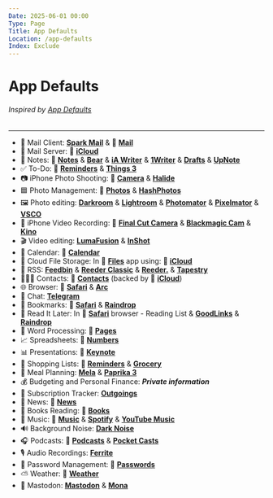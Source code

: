 ```yaml
---
Date: 2025-06-01 00:00
Type: Page
Title: App Defaults
Location: /app-defaults
Index: Exclude
---
```


# App Defaults

###### Inspired by [App Defaults](https://defaults.rknight.me)

---

- 📨 Mail Client: [**Spark Mail**](https://apps.apple.com/app/id997102246) &  [**Mail**](https://apps.apple.com/app/id1108187098)
- 📮 Mail Server:  [**iCloud**](https://www.icloud.com/)
- 📝 Notes:  [**Notes**](https://apps.apple.com/app/id1110145109) & [**Bear**](https://apps.apple.com/app/id1016366447) & [**iA Writer**](https://apps.apple.com/app/id775737172) & [**‎1Writer**](https://apps.apple.com/app/id680469088) & [**Drafts**](https://apps.apple.com/app/id1236254471) & [**UpNote**](https://apps.apple.com/app/id1389634515)
- ✅ To-Do:  [**Reminders**](https://apps.apple.com/app/id1108187841) & [**Things 3**](https://apps.apple.com/app/id904237743)
- 📷 iPhone Photo Shooting:  [**Camera**](https://apps.apple.com/app/id1584216193) & [**Halide**](https://apps.apple.com/app/id885697368)
- 🟦 Photo Management:  [**‎Photos**](https://apps.apple.com/app/id1584215428) & [**HashPhotos**](https://apps.apple.com/app/id685784609)
- 🖼️ Photo editing: [**Darkroom**](https://apps.apple.com/app/id953286746) & [**Lightroom**](https://apps.apple.com/app/id878783582) & [**Photomator**](https://apps.apple.com/app/id1444636541) & [**Pixelmator**](https://apps.apple.com/app/id924695435) & [**VSCO**](https://apps.apple.com/app/id588013838)
- 🎥 iPhone Video Recording:  [**Final Cut Camera**](https://apps.apple.com/app/id6469552837) & [**Blackmagic Cam**](https://apps.apple.com/app/id6449580241) & [**Kino**](https://apps.apple.com/app/id6472380172)
- 🎬 Video editing: [**LumaFusion**](https://apps.apple.com/app/id1062022008) & [**InShot**](https://apps.apple.com/app/id997362197)
- 📆 Calendar:  [**Calendar**](https://apps.apple.com/app/id1108185179)
- 📁 Cloud File Storage: In  [**Files**](https://apps.apple.com/app/id1232058109) app using:  [**iCloud**](https://www.icloud.com/)
- 📖 RSS: [**Feedbin**](https://apps.apple.com/app/id1444961766) & [**Reeder Classic**](https://apps.apple.com/app/id1529445840) & [**Reeder.**](https://apps.apple.com/app/id6475002485) & [**Tapestry**](https://apps.apple.com/app/id6448078074)
- 🙍🏻‍♂️ Contacts:  [**Contacts**](https://apps.apple.com/app/id1069512615) (backed by  [**iCloud**](https://www.icloud.com/))
- 🌐 Browser:  [**‎Safari**](https://apps.apple.com/app/id1146562112) & [**Arc**](https://apps.apple.com/app/id6472513080)
- 💬 Chat: [**Telegram**](https://apps.apple.com/app/id686449807)
- 🔖 Bookmarks:  [**‎Safari**](https://apps.apple.com/app/id1146562112) & [**‎Raindrop**](https://apps.apple.com/app/id1021913807)
- 📑 Read It Later: In  [**‎Safari**](https://apps.apple.com/app/id1146562112) browser - Reading List & [**GoodLinks**](https://apps.apple.com/app/id1474335294) & [**‎Raindrop**](https://apps.apple.com/app/id1021913807)
- 📜 Word Processing:  [**Pages**](https://apps.apple.com/app/id361309726)
- 📈 Spreadsheets:  [**Numbers**](https://apps.apple.com/app/id361304891)
- 📊 Presentations:  [**Keynote**](https://apps.apple.com/app/id361285480)
- 🛒 Shopping Lists:  [**Reminders**](https://apps.apple.com/app/id1108187841) & [**Grocery**](https://apps.apple.com/app/id1195676848)
- 🍴 Meal Planning: [**Mela**](https://apps.apple.com/app/id1548466041) & [**Paprika 3**](https://apps.apple.com/app/id1303222868)
- 💰 Budgeting and Personal Finance: ***Private information***
- 💸 Subscription Tracker: [**Outgoings**](https://apps.apple.com/app/id1498070873)
- 📰 News:  [**News**](https://apps.apple.com/app/id1066498020)
- 📖 Books Reading:  [**Books**](https://apps.apple.com/app/id364709193)
- 🎵 Music:  [**Music**](https://www.apple.com/apple-music/) & [**Spotify**](https://apps.apple.com/app/id324684580) & [**YouTube Music**](https://apps.apple.com/app/id1017492454)
- 🔊 Background Noise: [**Dark Noise**](https://apps.apple.com/app/id1465439395)
- 🎧 Podcasts:  [**Podcasts**](https://apps.apple.com/app/id525463029) & [**Pocket Casts**](https://apps.apple.com/app/id414834813)
- 🎙️ Audio Recordings: [**Ferrite**](https://apps.apple.com/app/id1018780185)
- 🔐 Password Management:  [**Passwords**](https://apps.apple.com/app/id6473799789)
- ⛅️ Weather:  [**Weather**](https://apps.apple.com/app/id1069513131)
- 🦣 Mastodon: [**Mastodon**](https://apps.apple.com/app/id1571998974) & [**Mona**](https://apps.apple.com/app/id1659154653)
